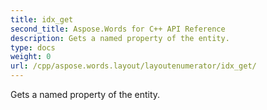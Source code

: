 ```yaml
---
title: idx_get
second_title: Aspose.Words for C++ API Reference
description: Gets a named property of the entity. 
type: docs
weight: 0
url: /cpp/aspose.words.layout/layoutenumerator/idx_get/
---
```


Gets a named property of the entity. 

